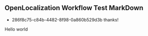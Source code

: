 ## OpenLocalization Workflow Test MarkDown
* 286f8c75-c84b-4482-8f98-0a860b529d3b 
thanks!

Hello world